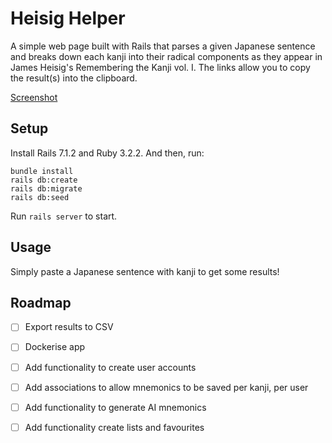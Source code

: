 # Heisig Helper

A simple web page built with Rails that parses a given Japanese sentence and breaks down each kanji into their radical components as they appear in James Heisig's Remembering the Kanji vol. I. The links allow you to copy the result(s) into the clipboard.

[Screenshot](https://github.com/basilgdev/heisighelper/assets/42182755/8d73da80-d74a-45ec-8df5-850e1b46445c)



## Setup

Install Rails 7.1.2 and Ruby 3.2.2. And then, run:

```
bundle install
rails db:create
rails db:migrate
rails db:seed
```

Run `rails server` to start.

## Usage

Simply paste a Japanese sentence with kanji to get some results!

## Roadmap
- [ ] Export results to CSV
- [ ] Dockerise app
- [ ] Add functionality to create user accounts
- [ ] Add associations to allow mnemonics to be saved per kanji, per user
- [ ] Add functionality to generate AI mnemonics
- [ ] Add functionality create lists and favourites


